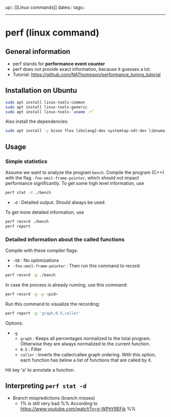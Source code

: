 up:: [[Linux commands]]
dates:: 
tags:: 

---

# perf (linux command)

## General information

- perf stands for **performance event counter**
- perf does not provide exact information, because it guesses a lot.
- Tutorial: https://github.com/NAThompson/performance_tuning_tutorial

## Installation on Ubuntu
```bash
sudo apt install linux-tools-common
sudo apt install linux-tools-generic
sudo apt install linux-tools-`uname -r`
```

Also install the dependencies:
```bash
sudo apt install -y bison flex libslang2-dev systemtap-sdt-dev libnuma-dev libcap-dev libbabeltrace-ctf-dev libiberty-dev python-dev
```

## Usage

### Simple statistics

Assume we want to analyze the program `bench`.
Compile the program (C++) with the flag `-fno-omit-frame-pointer`, which should not impact performance significantly.
To get some high level information, use
```bash
perf stat -d ./bench
```
- `-d` : Detailed output. Should always be used.

To get more detailed information, use
```bash
perf record ./bench
perf report
```


### Detailed information about the called functions

Compile with these compiler flags:
- `-O0` : No optimizations
- `-fno-omit-frame-pointer` : 
Then run this command to record:
```bash
perf record -g ./bench
```

In case the process is already running, use this command:
```bash
perf record -g -p <pid>
```

Run this command to visualize the recording:
```bash
perf report -g 'graph,0.5,caller'
```
Options:
- `-g`
    - `graph` : Keeps all percentages normalized to the total program. Otherwise they are always normalized to the current function.
    - `0.5` : Filter
    - `caller` : Inverts the caller/callee graph ordering. With this option, each function has below a list of functions that are called by it.

Hit key 'a' to annotate a function.

## Interpreting `perf stat -d`
- Branch mispredictions (branch misses) 
    - 1% is still very bad %% According to https://www.youtube.com/watch?v=g-WPhYREFjk %% 

